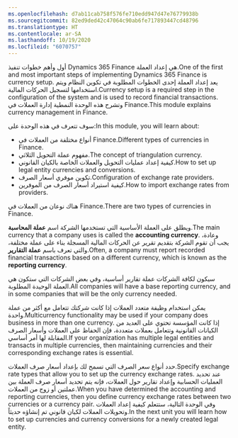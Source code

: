 ```yaml
---
ms.openlocfilehash: d7ab11cab758f576fe710edd947d47e76779938b
ms.sourcegitcommit: 82ed9ded42c47064c90ab6fe717893447cd48796
ms.translationtype: HT
ms.contentlocale: ar-SA
ms.lasthandoff: 10/19/2020
ms.locfileid: "6070757"
---
```

<span data-ttu-id="b74d7-101">أول وأهم خطوات تنفيذ Dynamics 365 Finance هي إعداد العملة.</span><span class="sxs-lookup"><span data-stu-id="b74d7-101">One of the first and most important steps of implementing Dynamics 365 Finance is currency setup.</span></span>  <span data-ttu-id="b74d7-102">يعد إعداد العملة إحدى الخطوات المطلوبة في تكوين النظام ويتم استخدامها لتسجيل الحركات المالية.</span><span class="sxs-lookup"><span data-stu-id="b74d7-102">Currency setup is a required step in the configuration of the system and is used to record financial transactions.</span></span> <span data-ttu-id="b74d7-103">وتشرح هذه الوحدة النمطية إدارة العملات في Finance.</span><span class="sxs-lookup"><span data-stu-id="b74d7-103">This module explains currency management in Finance.</span></span>

<span data-ttu-id="b74d7-104">سوف تتعرف في هذه الوحدة على:</span><span class="sxs-lookup"><span data-stu-id="b74d7-104">In this module, you will learn about:</span></span>

- <span data-ttu-id="b74d7-105">أنواع مختلفة من العملات في Finance.</span><span class="sxs-lookup"><span data-stu-id="b74d7-105">Different types of currencies in Finance.</span></span>
- <span data-ttu-id="b74d7-106">مفهوم عملة التحويل الثلاثي.</span><span class="sxs-lookup"><span data-stu-id="b74d7-106">The concept of triangulation currency.</span></span>
- <span data-ttu-id="b74d7-107">كيفية إعداد عمليات التحويل والعملات الخاصة بالكيان القانوني.</span><span class="sxs-lookup"><span data-stu-id="b74d7-107">How to set up legal entity currencies and conversions.</span></span>
- <span data-ttu-id="b74d7-108">تكوين موفري أسعار الصرف.</span><span class="sxs-lookup"><span data-stu-id="b74d7-108">Configuration of exchange rate providers.</span></span>
- <span data-ttu-id="b74d7-109">كيفية استيراد أسعار الصرف من الموفرين.</span><span class="sxs-lookup"><span data-stu-id="b74d7-109">How to import exchange rates from providers.</span></span>

<span data-ttu-id="b74d7-110">هناك نوعان من العملات في Finance.</span><span class="sxs-lookup"><span data-stu-id="b74d7-110">There are two types of currencies in Finance.</span></span> 

<span data-ttu-id="b74d7-111">ويطلق على العملة الأساسية التي تستخدمها الشركة اسم **عملة المحاسبة**.</span><span class="sxs-lookup"><span data-stu-id="b74d7-111">The main currency that a company uses is called the **accounting currency**.</span></span> <span data-ttu-id="b74d7-112">وعادة، يجب أن تقوم الشركة بتقديم تقرير عن الحركات المالية المسجلة بناء على عملة مختلفة، والتي تعرف باسم **عملة التقارير**.</span><span class="sxs-lookup"><span data-stu-id="b74d7-112">Often, a company must report recorded financial transactions based on a different currency, which is known as the **reporting currency**.</span></span> 

<span data-ttu-id="b74d7-113">سيكون لكافة الشركات عملة تقارير أساسية، وفي بعض الشركات التي ستكون هي العملة الوحيدة المطلوبة.</span><span class="sxs-lookup"><span data-stu-id="b74d7-113">All companies will have a base reporting currency, and in some companies that will be the only currency needed.</span></span>  

<span data-ttu-id="b74d7-114">يمكن استخدام وظيفة متعدد العملات إذا كانت شركتك تتعامل مع أكثر من عملة واحدة.</span><span class="sxs-lookup"><span data-stu-id="b74d7-114">Multicurrency functionality may be used if your company does business in more than one currency.</span></span>  <span data-ttu-id="b74d7-115">إذا كانت المؤسسة تحتوي على العديد من الكيانات القانونية وتتعامل بعملات متعددة، فإن الحفاظ على العملات وأسعار الصرف المقابلة لها أمر أساسي.</span><span class="sxs-lookup"><span data-stu-id="b74d7-115">If your organization has multiple legal entities and transacts in multiple currencies, then maintaining currencies and their corresponding exchange rates is essential.</span></span>  

<span data-ttu-id="b74d7-116">حدد أنواع سعر الصرف التي تسمح لك بإعداد أسعار صرف العملات.</span><span class="sxs-lookup"><span data-stu-id="b74d7-116">Specify exchange rate types that allow you to set up the currency exchange rates.</span></span>  <span data-ttu-id="b74d7-117">عند تحديد العمليات الحسابية وإعداد تقارير حول العملات، فإنه يتم تحديد أسعار صرف العملة بين عملتين أو زوج من العملات.</span><span class="sxs-lookup"><span data-stu-id="b74d7-117">When you have determined the accounting and reporting currencies, then you define currency exchange rates between two currencies or a currency pair.</span></span>  <span data-ttu-id="b74d7-118">وفي الوحدة التالية، ستتعلم كيفية إعداد العملات وتحويلات العملات لكيان قانوني تم إنشاؤه حديثاً.</span><span class="sxs-lookup"><span data-stu-id="b74d7-118">In the next unit you will learn how to set up currencies and currency conversions for a newly created legal entity.</span></span>

